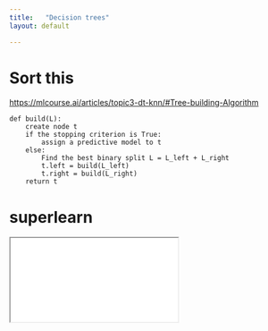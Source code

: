 ```yaml
---
title:   "Decision trees"
layout: default

---
```


# Sort this

<https://mlcourse.ai/articles/topic3-dt-knn/#Tree-building-Algorithm>

```
def build(L):
    create node t
    if the stopping criterion is True:
        assign a predictive model to t
    else:
        Find the best binary split L = L_left + L_right
        t.left = build(L_left)
        t.right = build(L_right)
    return t
```


# superlearn

<iframe class="autoresize nodisplay superlearn-iframe" src="{{ site.superlearn_url }}/ht/asdf2?deckname=ml -- decision trees">
    <p>Your browser does not support iframes.</p>
</iframe>
